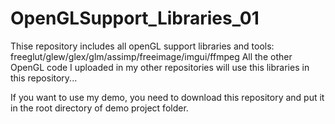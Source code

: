 # OpenGLSupport_Libraries_01
Thise repository includes all openGL support libraries and tools: freeglut/glew/glex/glm/assimp/freeimage/imgui/ffmpeg All the other OpenGL code I uploaded in my other repositories will use this libraries in this repository...

If you want to use my demo, you need to download this repository and put it in the root directory of demo project folder.
